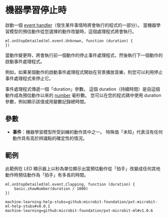 # 機器學習停止時

啟動一個 [event handler](/reference/event-handler)（發生某件事情時將會執行的程式的一部分）。 當機器學習模型的預估動作從您選擇的動作改變時，這個處理程式將會執行。

```sig
ml.onStopDetailed(ml.event.Unknown, function (duration) {
})
```

當動作變更時，將會執行前一個動作的停止事件處理程式，然後執行下一個動作的啟動事件處理程式。

例如，如果某個動作的啟動事件處理程式開始在背景播放音樂，則您可以利用停止事件處理程式來停止它。

事件處理程式傳遞一個「duration」參數。 這個 duration（持續時間）是自這個動作成為預估動作以來的 [number](/types/number) 毫秒數。 您可以在您的程式碼中使用 duration 參數，例如顯示該值或用變數記錄總時間。

## 參數

- **事件**：機器學習模型所受訓練的動作其中之一。 特殊值「未知」代表沒有任何動作具有高於辨識點的確定性的情況。

## 範例

此範例在 LED 顯示器上以秒為單位顯示出當預估動作從「拍手」改變成任何其他動作時預估動作為「拍手」有多長的時間。

```blocks
ml.onStopDetailed(ml.event.Clapping, function (duration) {
    basic.showNumber(duration / 1000)
})
```

```package
machine-learning-help-stubs=github:microbit-foundation/pxt-microbit-ml-help-stubs#v0.0.1
machine-learning=github:microbit-foundation/pxt-microbit-ml#v1.0.6
```
